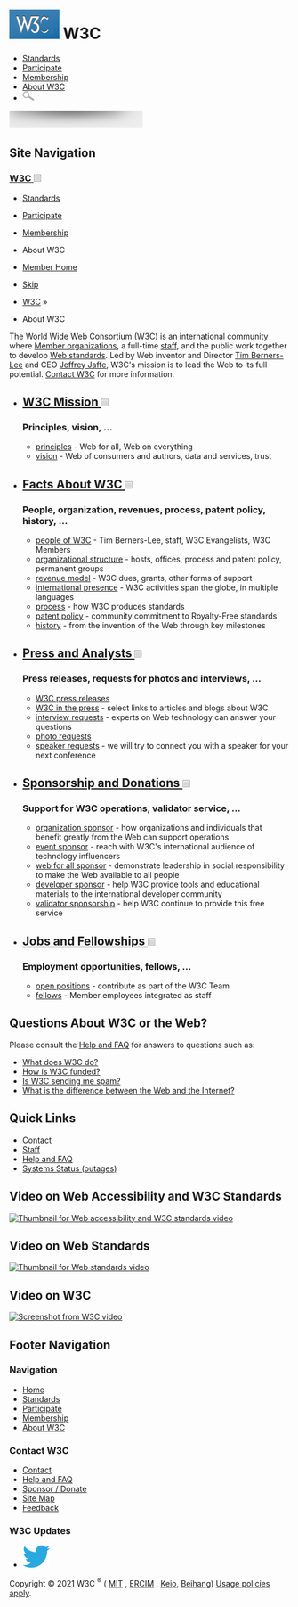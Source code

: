 # [<img src="/2008/site/images/logo-w3c-mobile-lg" alt="W3C" width="90" height="53" />](/) <span class="alt-logo">W3C</span>

- [Standards](/standards/)
- [Participate](/participate/)
- [Membership](/Consortium/membership)
- [About W3C](/Consortium/)
- <img src="/2008/site/images/search-button" alt="Search" class="submit" width="21" height="17" />

<img src="/2008/site/images/logo-shadow" height="32" />

## Site Navigation

### <span class="ribbon">[W3C <img src="/2008/site/images/header-link" alt="Header link" class="header-link" width="13" height="13" />](/ "Up to W3C")</span>

- [Standards](/standards/)
- [Participate](/participate/)
- [Membership](/Consortium/membership.html)
- <span class="current">About W3C</span>
- [Member Home](/Member/)

- [Skip](#w3c_content_body "Skip to content (e.g., when browsing via audio)")
- [W3C](/) <span class="cr">»</span>
- About W3C

The World Wide Web Consortium (W3C) is an international community where [Member organizations](/Consortium/Member/List), a full-time [staff](/People/), and the public work together to develop [Web standards](/standards/). Led by Web inventor and Director [Tim Berners-Lee](/People/Berners-Lee/) and CEO [Jeffrey Jaffe](/People/Jeff/), W3C's mission is to lead the Web to its full potential. [Contact W3C](contact) for more information.

- ## [<span class="icon"></span> W3C Mission <img src="/2008/site/images/header-link" alt="Header link" class="header-link" width="13" height="13" />](/Consortium/mission)

  ### <span class="expand_section">Principles, vision, … </span>

  - [principles](mission#principles) - Web for all, Web on everything
  - [vision](mission#vision) - Web of consumers and authors, data and services, trust

- ## [<span class="icon"></span> Facts About W3C <img src="/2008/site/images/header-link" alt="Header link" class="header-link" width="13" height="13" />](facts)

  ### <span class="expand_section">People, organization, revenues, process, patent policy, history, … </span>

  - [people of W3C](facts#people) - Tim Berners-Lee, staff, W3C Evangelists, W3C Members
  - [organizational structure](facts#org) - hosts, offices, process and patent policy, permanent groups
  - [revenue model](facts#revenue) - W3C dues, grants, other forms of support
  - [international presence](facts#international) - W3C activities span the globe, in multiple languages
  - [process](facts#process) - how W3C produces standards
  - [patent policy](facts#patpol) - community commitment to Royalty-Free standards
  - [history](facts#history) - from the invention of the Web through key milestones

- ## [<span class="icon"></span> Press and Analysts <img src="/2008/site/images/header-link" alt="Header link" class="header-link" width="13" height="13" />](presskit.html)

  ### <span class="expand_section">Press releases, requests for photos and interviews, … </span>

  - [W3C press releases](/Press/)
  - [W3C in the press](/Press/Articles) - select links to articles and blogs about W3C
  - [interview requests](presskit#interview) - experts on Web technology can answer your questions
  - [photo requests](presskit#photo)
  - [speaker requests](presskit#speaker) - we will try to connect you with a speaker for your next conference

- ## [<span class="icon"></span> Sponsorship and Donations <img src="/2008/site/images/header-link" alt="Header link" class="header-link" width="13" height="13" />](sponsor/)

  ### <span class="expand_section">Support for W3C operations, validator service, … </span>

  - [organization sponsor](/Consortium/sponsor/org) - how organizations and individuals that benefit greatly from the Web can support operations
  - [event sponsor](/Consortium/sponsor/events) - reach with W3C's international audience of technology influencers
  - [web for all sponsor](/Consortium/sponsor/webforall) - demonstrate leadership in social responsibility to make the Web available to all people
  - [developer sponsor](/Consortium/sponsor/developer) - help W3C provide tools and educational materials to the international developer community
  - [validator sponsorship](/QA/Tools/Donate#donate_sponsors) - help W3C continue to provide this free service

- ## [<span class="icon"></span> Jobs and Fellowships <img src="/2008/site/images/header-link" alt="Header link" class="header-link" width="13" height="13" />](Recruitment/)

  ### <span class="expand_section">Employment opportunities, fellows, … </span>

  - [open positions](Recruitment) - contribute as part of the W3C Team
  - [fellows](Recruitment/Fellows) - Member employees integrated as staff

## Questions About W3C or the Web?

Please consult the [Help and FAQ](/Help/) for answers to questions such as:

- [What does W3C do?](/Help#activity)
- [How is W3C funded?](/Help#funds)
- [Is W3C sending me spam?](/Help/Webmaster#spam)
- [What is the difference between the Web and the Internet?](/Help#webinternet)

## Quick Links

- [Contact](/Consortium/contact)
- [Staff](/People/)
- [Help and FAQ](/Help/)
- [Systems Status (outages)](https://status.w3.org/)

## Video on Web Accessibility and W3C Standards

[<img src="https://www.w3.org/blog/wp-content/uploads/2017/12/still.jpg" alt="Thumbnail for Web accessibility and W3C standards video" width="200" />](https://www.w3.org/WAI/videos/standards-and-benefits.html "View a video about Web Accessibility and W3C Standards")

## Video on Web Standards

[<img src="/2014/10/stdvidthumb.png" alt="Thumbnail for Web standards video" width="200" />](http://vimeo.com/w3c/buildstandards "View a video about Web Standards")

## Video on W3C

[<img src="/2011/11/w3c_play.png" alt="Screenshot from W3C video" width="200" />](http://www.w3.org/2011/11/w3c_video.html "View a video about W3C")

## Footer Navigation

### Navigation

- [Home](/)
- [Standards](/standards/)
- [Participate](/participate/)
- [Membership](/Consortium/membership)
- [About W3C](/Consortium/)

### Contact W3C

- [Contact](/Consortium/contact)
- [Help and FAQ](/Help/)
- [Sponsor / Donate](/Consortium/sponsor/)
- [Site Map](/Consortium/siteindex)
- [Feedback](http://lists.w3.org/Archives/Public/site-comments/)

### W3C Updates

- [<img src="/2008/site/images/Twitter_bird_logo_2012.svg" alt="Twitter" class="social-icon" height="40" />](http://twitter.com/W3C "Follow W3C on Twitter")

Copyright © 2021 W3C <sup>®</sup> ( [MIT](http://www.csail.mit.edu/) , [ERCIM](http://www.ercim.org/) , [Keio](http://www.keio.ac.jp/), [Beihang](http://ev.buaa.edu.cn/)) [Usage policies apply](/Consortium/Legal/ipr-notice).
